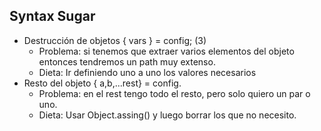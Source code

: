 ## Syntax Sugar
* Destrucción de objetos { vars } = config; (3)
    * Problema: si tenemos que extraer varios elementos del objeto entonces tendremos un path muy extenso. 
    * Dieta: Ir definiendo uno a uno los valores necesarios
* Resto del objeto { a,b,...rest} = config. 
    * Problema:  en el rest tengo todo el resto, pero solo quiero un par o uno. 
    * Dieta: Usar Object.assing() y luego borrar los que no necesito.